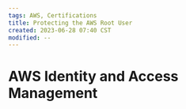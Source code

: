 ```yaml
---
tags: AWS, Certifications
title: Protecting the AWS Root User
created: 2023-06-28 07:40 CST
modified: --
---
```


# AWS Identity and Access Management

